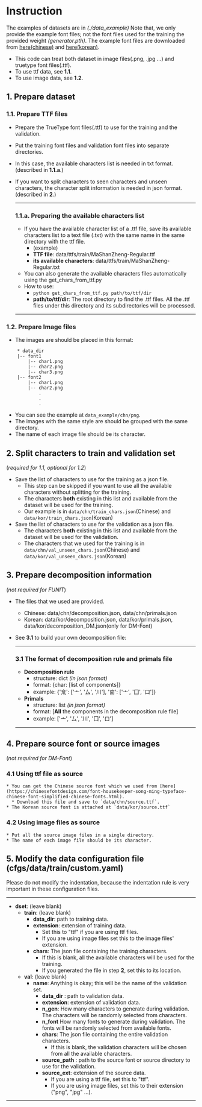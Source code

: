 # Instruction

The examples of datasets are in *(./data_example)*
Note that, we only provide the example font files; not the font files used for the training the provided weight *(generator.pth)*.
The example font files are downloaded from [here(chinese)](https://www.freechinesefont.com/tag/commercial-use-ok/) and [here(korean)](https://uhbeefont.com).

* This code can treat both dataset in image files(.png, .jpg ...) and truetype font files(.ttf).
* To use ttf data, see **1.1**.
* To use image data, see **1.2**.

## 1. Prepare dataset
### 1.1. Prepare TTF files
* Prepare the TrueType font files(.ttf) to use for the training and the validation.
* Put the training font files and validation font files into separate directories.
* In this case, the available characters list is needed in txt format. (described in **1.1.a**.)
* If you want to split characters to seen characters and unseen characters, the character split information is needed in json format. (described in **2**.)

    ---
    ### 1.1.a. Preparing the available characters list
    * If you have the available character list of a .ttf file, save its available characters list to a text file (.txt) with the same name in the same directory with the ttf file.
        * (example) 
        * **TTF file**: data/ttfs/train/MaShanZheng-Regular.ttf
        * **its available characters**: data/ttfs/train/MaShanZheng-Regular.txt
    * You can also generate the available characters files automatically using the get_chars_from_ttf.py
    * How to use:
        * `python get_chars_from_ttf.py path/to/ttf/dir`
        * **path/to/ttf/dir**: The root directory to find the .ttf files. All the .ttf files under this directory and its subdirectories will be processed.
    ---

### 1.2. Prepare Image files
* The images are should be placed in this format:
```
    * data_dir
    |-- font1
        |-- char1.png
        |-- char2.png
        |-- char3.png
    |-- font2
        |-- char1.png
        |-- char2.png
            .
            .
            .
```
* You can see the example at `data_example/chn/png`.
* The images with the same style are should be grouped with the same directory.
* The name of each image file should be its character.

## 2. Split characters to train and validation set 
(*required for 1.1, optional for 1.2*)
* Save the list of characters to use for the training as a json file.
    * This step can be skipped if you want to use all the available characters without splitting for the training.
    * The characters **both** existing in this list and available from the dataset will be used for the training.
    * Our example is in `data/chn/train_chars.json`(Chinese) and `data/kor/train_chars.json`(Korean)
* Save the list of characters to use for the validation as a json file.
    * The characters **both** existing in this list and available from the dataset will be used for the validation.
    * The characters that we used for the training is in `data/chn/val_unseen_chars.json`(Chinese) and `data/kor/val_unseen_chars.json`(Korean)

## 3. Prepare decomposition information 
(*not required for FUNIT*)
* The files that we used are provided.
    * Chinese: data/chn/decomposition.json, data/chn/primals.json
    * Korean: data/kor/decomposition.json, data/kor/primals.json, data/kor/decomposition_DM.json(only for DM-Font)
* See **3.1** to build your own decomposition file:

    ---
    ### 3.1 The format of decomposition rule and primals file
    * **Decomposition rule**
        * structure: dict *(in json format)*
        * format: {char: [list of components]}
        * example: {'㐬': ['亠', '厶', '川'], '㐭': ['亠', '囗', '口']}
    * **Primals**
        * structure: list *(in json format)*
        * format: [**All** the components in the decomposition rule file]
        * example: ['亠', '厶', '川', '囗', '口']
    ---

## 4. Prepare source font or source images
(*not required for DM-Font*)
### 4.1 Using ttf file as source
    * You can get the Chinese source font which we used from [here](https://chinesefontdesign.com/font-housekeeper-song-ming-typeface-chinese-font-simplified-chinese-fonts.html).
      * Download this file and save to `data/chn/source.ttf`.
    * The Korean source font is attached at `data/kor/source.ttf`
### 4.2 Using image files as source
    * Put all the source image files in a single directory. 
    * The name of each image file should be its character.


## 5. Modify the data configuration file (cfgs/data/train/custom.yaml)

Please do not modify the indentation, because the indentation rule is very important in these configuration files. 

---
- **dset**:  (leave blank)
  - **train**:  (leave blank)
    - **data_dir**: path to training data.
    - **extension**:  extension of training data. 
        - Set this to "ttf" if you are using ttf files.
        - If you are using image files set this to the image files' extension.
    - **chars**: The json file containing the training characters.
        - If this is blank, all the available characters will be used for the training.
        - If you generated the file in step **2**, set this to its location.
  - **val**: (leave blank)
    - **name**: Anything is okay; this will be the name of the validation set.
      - **data_dir** : path to validation data.
      - **extension**:  extension of validation data.
      - **n_gen**: How many characters to generate during validation. The characters will be randomly selected from characters.
      - **n_font** How many fonts to generate during validation. The fonts will be randomly selected from available fonts.
      - **chars**: The json file containing the entire validation characters.
        - If this is blank, the validation characters will be chosen from all the available characters.
      - **source_path** : path to the source font or source directory to use for the validation.
      - **source_ext**: extension of the source data. 
        - If you are using a ttf file, set this to "ttf".
        - If you are using image files, set this to their extension ("png", "jpg" ...).
---
